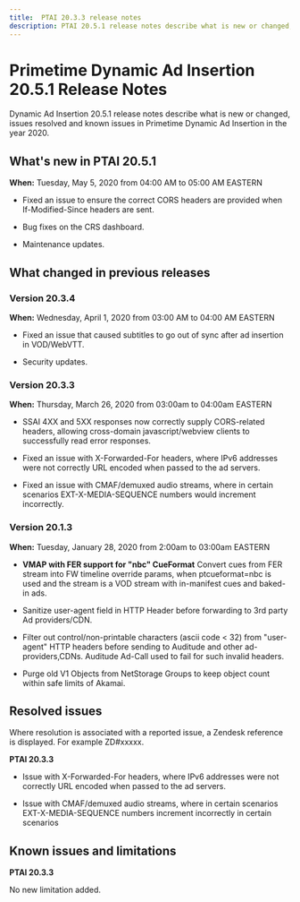 ```yaml
---
title:  PTAI 20.3.3 release notes
description: PTAI 20.5.1 release notes describe what is new or changed, the resolved and known issues in Primetime Dynamic Ad Insertion in the year 2020.
---
```


# Primetime Dynamic Ad Insertion 20.5.1 Release Notes

Dynamic Ad Insertion 20.5.1 release notes describe what is new or changed, issues resolved and known issues in Primetime Dynamic Ad Insertion in the year 2020.

## What's new in PTAI 20.5.1

**When:** Tuesday, May 5, 2020 from 04:00 AM to 05:00 AM EASTERN

* Fixed an issue to ensure the correct CORS headers are provided when If-Modified-Since headers are sent.

* Bug fixes on the CRS dashboard.

* Maintenance updates.

## What changed in previous releases

### Version 20.3.4

**When:** Wednesday, April 1, 2020 from 03:00 AM to 04:00 AM EASTERN

* Fixed an issue that caused subtitles to go out of sync after ad insertion in VOD/WebVTT.

* Security updates.

### Version 20.3.3

**When:** Thursday, March 26, 2020 from 03:00am to 04:00am EASTERN

* SSAI 4XX and 5XX responses now correctly supply CORS-related headers, allowing cross-domain javascript/webview clients to successfully read error responses.

* Fixed an issue with X-Forwarded-For headers, where IPv6 addresses were not correctly URL encoded when passed to the ad servers.

* Fixed an issue with CMAF/demuxed audio streams, where in certain scenarios EXT-X-MEDIA-SEQUENCE numbers would increment incorrectly.

### Version 20.1.3

**When:** Tuesday, January 28, 2020 from 2:00am to 03:00am EASTERN

* **VMAP with FER support for "nbc" CueFormat**
  Convert cues from FER stream into FW timeline override params, when ptcueformat=nbc is used and the stream is a VOD stream with in-manifest cues and baked-in ads.

* Sanitize user-agent field in HTTP Header before forwarding to 3rd party Ad providers/CDN.

* Filter out control/non-printable characters (ascii code < 32) from "user-agent" HTTP headers before sending to Auditude and other ad-providers,CDNs. Auditude Ad-Call used to fail for such invalid headers.

* Purge old V1 Objects from NetStorage Groups to keep object count within safe limits of Akamai.

## Resolved issues

Where resolution is associated with a reported issue, a Zendesk reference is displayed. For example ZD#xxxxx.

**PTAI 20.3.3**

* Issue with X-Forwarded-For headers, where IPv6 addresses were not correctly URL encoded when passed to the ad servers.

* Issue with CMAF/demuxed audio streams, where in certain scenarios EXT-X-MEDIA-SEQUENCE numbers increment incorrectly in certain scenarios

## Known issues and limitations

**PTAI 20.3.3**

No new limitation added.
